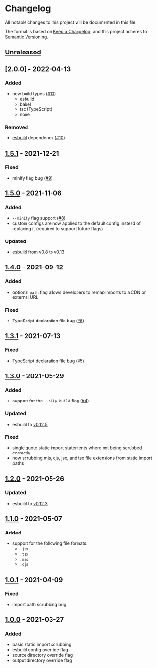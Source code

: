 # Changelog

All notable changes to this project will be documented in this file.

The format is based on [Keep a Changelog](https://keepachangelog.com/en/1.0.0/),
and this project adheres to [Semantic Versioning](https://semver.org/spec/v2.0.0.html).

## [Unreleased]

## [2.0.0] - 2022-04-13

### Added

-   new build types ([#10](https://github.com/codewithkyle/twist/issues/10))
    -   esbuild
    -   babel
    -   tsc (TypeScript)
    -   none

### Removed

-   [esbuild](https://esbuild.github.io/) dependency ([#10](https://github.com/codewithkyle/twist/issues/10))

## [1.5.1] - 2021-12-21

### Fixed

-   minify flag bug ([#9](https://github.com/codewithkyle/twist/issues/9))

## [1.5.0] - 2021-11-06

### Added

-   `--minify` flag support ([#8](https://github.com/codewithkyle/twist/issues/8))
-   custom configs are now applied to the default config instead of replacing it (required to support future flags)

### Updated

-   esbuild from v0.8 to v0.13

## [1.4.0] - 2021-09-12

### Added

-   optional `path` flag allows developers to remap imports to a CDN or external URL

### Fixed

-   TypeScript declaration file bug ([#6](https://github.com/codewithkyle/twist/issues/6))

## [1.3.1] - 2021-07-13

### Fixed

-   TypeScript declaration file bug ([#5](https://github.com/codewithkyle/twist/issues/5))

## [1.3.0] - 2021-05-29

### Added

-   support for the `--skip-build` flag ([#4](https://github.com/codewithkyle/twist/issues/4))

### Updated

-   esbuild to [v0.12.5](https://github.com/evanw/esbuild/releases/tag/v0.12.5)

### Fixed

-   single quote static import statements where not being scrubbed correctly
-   now scrubbing mjs, cjs, jsx, and tsx file extensions from static import paths

## [1.2.0] - 2021-05-26

### Updated

-   esbuild to [v0.12.3](https://github.com/evanw/esbuild/releases/tag/v0.12.3)

## [1.1.0] - 2021-05-07

### Added

-   support for the following file formats:
    -   `.jsx`
    -   `.tsx`
    -   `.mjs`
    -   `.cjs`

## [1.0.1] - 2021-04-09

### Fixed

-   import path scrubbing bug

## [1.0.0] - 2021-03-27

### Added

-   basic static import scrubbing
-   esbuild config override flag
-   source directory override flag
-   output directory override flag

[unreleased]: https://github.com/codewithkyle/twist/compare/v1.5.1...HEAD
[1.5.1]: https://github.com/codewithkyle/twist/compare/v1.5.0...v1.5.1
[1.5.0]: https://github.com/codewithkyle/twist/compare/v1.4.0...v1.5.0
[1.4.0]: https://github.com/codewithkyle/twist/compare/v1.3.1...v1.4.0
[1.3.1]: https://github.com/codewithkyle/twist/compare/v1.3.0...v1.3.1
[1.3.0]: https://github.com/codewithkyle/twist/compare/v1.2.0...v1.3.0
[1.2.0]: https://github.com/codewithkyle/twist/compare/v1.1.0...v1.2.0
[1.1.0]: https://github.com/codewithkyle/twist/compare/v1.0.1...v1.1.0
[1.0.1]: https://github.com/codewithkyle/twist/compare/v1.0.0...v1.0.1
[1.0.0]: https://github.com/codewithkyle/twist/releases/tag/v1.0.0
